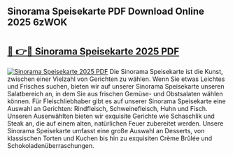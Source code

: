 ## Sinorama Speisekarte PDF Download Online 2025 6zWOK

# <h2><a href="http://gcbctqc.nevu.top/?p=Sinorama+Speisekarte">🔗 👉🔴 Sinorama Speisekarte 2025 PDF</a></h2>

[![Sinorama Speisekarte 2025 PDF](https://i.imgur.com/dBaPXMq.png)](http://gcbctqc.nevu.top/?p=Sinorama+Speisekarte)
Die Sinorama Speisekarte ist die Kunst, zwischen einer Vielzahl von Gerichten zu wählen. Wenn Sie etwas Leichtes und Frisches suchen, bieten wir auf unserer Sinorama Speisekarte unseren Salatbereich an, in dem Sie aus frischen Gemüse- und Obstsalaten wählen können. Für Fleischliebhaber gibt es auf unserer Sinorama Speisekarte eine Auswahl an Gerichten: Rindfleisch, Schweinefleisch, Huhn und Fisch. Unseren Auserwählten bieten wir exquisite Gerichte wie Schaschlik und Steak an, die auf einem alten, natürlichen Feuer zubereitet werden. Unsere Sinorama Speisekarte umfasst eine große Auswahl an Desserts, von klassischen Torten und Kuchen bis hin zu exquisiten Crème Brûlée und Schokoladenüberraschungen.
